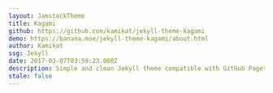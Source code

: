 ```yaml
---
layout: JamstackTheme
title: Kagami
github: https://github.com/kamikat/jekyll-theme-kagami
demo: https://banana.moe/jekyll-theme-kagami/about.html
author: Kamikat
ssg: Jekyll
date: 2017-03-07T03:59:23.000Z
description: Simple and clean Jekyll theme compatible with GitHub Pages.
stale: false
---
```

